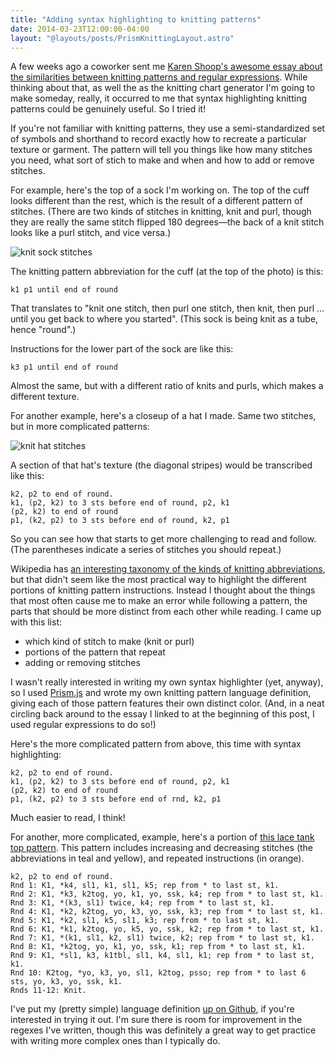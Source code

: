 ```yaml
---
title: "Adding syntax highlighting to knitting patterns"
date: 2014-03-23T12:00:00-04:00
layout: "@layouts/posts/PrismKnittingLayout.astro"
---
```


A few weeks ago a coworker sent me [Karen Shoop's awesome essay about the similarities between knitting patterns and regular expressions](http://www.cs4fn.org/regularexpressions/knitters.php). While thinking about that, as well the as the knitting chart generator I'm going to make someday, really, it occurred to me that syntax highlighting knitting patterns could be genuinely useful. So I tried it!

If you're not familiar with knitting patterns, they use a semi-standardized set of symbols and shorthand to record exactly how to recreate a particular texture or garment. The pattern will tell you things like how many stitches you need, what sort of stich to make and when and how to add or remove stitches.

For example, here's the top of a sock I'm working on. The top of the cuff looks different than the rest, which is the result of a different pattern of stitches. (There are two kinds of stitches in knitting, knit and purl, though they are really the same stitch flipped 180 degrees&mdash;the back of a knit stitch looks like a purl stitch, and vice versa.)

![knit sock stitches](@assets/knit-sock.jpg)

The knitting pattern abbreviation for the cuff (at the top of the photo) is this:

```
k1 p1 until end of round
```

That translates to "knit one stitch, then purl one stitch, then knit, then purl ... until you get back to where you started". (This sock is being knit as a tube, hence "round".)

Instructions for the lower part of the sock are like this:

```
k3 p1 until end of round
```

Almost the same, but with a different ratio of knits and purls, which makes a different texture.

For another example, here's a closeup of a hat I made. Same two stitches, but in more complicated patterns:

![knit hat stitches](@assets/knit-hat.jpg)

A section of that hat's texture (the diagonal stripes) would be transcribed like this:

```
k2, p2 to end of round.
k1, (p2, k2) to 3 sts before end of round, p2, k1
(p2, k2) to end of round
p1, (k2, p2) to 3 sts before end of round, k2, p1
```

So you can see how that starts to get more challenging to read and follow. (The parentheses indicate a series of stitches you should repeat.)

Wikipedia has [an interesting taxonomy of the kinds of knitting abbreviations](http://en.wikipedia.org/wiki/Knitting_abbreviations), but that didn't seem like the most practical way to highlight the different portions of knitting pattern instructions. Instead I thought about the things that most often cause me to make an error while following a pattern, the parts that should be more distinct from each other while reading. I came up with this list:

- which kind of stitch to make (knit or purl)
- portions of the pattern that repeat
- adding or removing stitches

I wasn't really interested in writing my own syntax highlighter (yet, anyway), so I used [Prism.js](http://prismjs.com/) and wrote my own knitting pattern language definition, giving each of those pattern features their own distinct color. (And, in a neat circling back around to the essay I linked to at the beginning of this post, I used regular expressions to do so!)

Here's the more complicated pattern from above, this time with syntax highlighting:

<pre><code class="language-knitting">k2, p2 to end of round.
k1, (p2, k2) to 3 sts before end of round, p2, k1
(p2, k2) to end of round
p1, (k2, p2) to 3 sts before end of rnd, k2, p1
</code></pre>

Much easier to read, I think!

For another, more complicated, example, here's a portion of [this lace tank top pattern](http://www.knitty.com/ISSUEss14/PATTfiftyfifty.php). This pattern includes increasing and decreasing stitches (the abbreviations in teal and yellow), and repeated instructions (in orange).

<pre><code class="language-knitting">k2, p2 to end of round.
Rnd 1: K1, *k4, sl1, k1, sl1, k5; rep from * to last st, k1.
Rnd 2: K1, *k3, k2tog, yo, k1, yo, ssk, k4; rep from * to last st, k1.
Rnd 3: K1, *(k3, sl1) twice, k4; rep from * to last st, k1.
Rnd 4: K1, *k2, k2tog, yo, k3, yo, ssk, k3; rep from * to last st, k1.
Rnd 5: K1, *k2, sl1, k5, sl1, k3; rep from * to last st, k1.
Rnd 6: K1, *k1, k2tog, yo, k5, yo, ssk, k2; rep from * to last st, k1.
Rnd 7: K1, *(k1, sl1, k2, sl1) twice, k2; rep from * to last st, k1.
Rnd 8: K1, *k2tog, yo, k1, yo, ssk, k1; rep from * to last st, k1.
Rnd 9: K1, *sl1, k3, k1tbl, sl1, k4, sl1, k1; rep from * to last st, k1.
Rnd 10: K2tog, *yo, k3, yo, sl1, k2tog, psso; rep from * to last 6 sts, yo, k3, yo, ssk, k1.
Rnds 11-12: Knit.
</code></pre>

I've put my (pretty simple) language definition [up on Github](https://github.com/alliejones/prism-knitting), if you're interested in trying it out. I'm sure there is room for improvement in the regexes I've written, though this was definitely a great way to get practice with writing more complex ones than I typically do.
